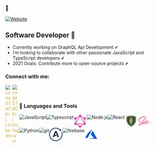### 👋

[![Website](https://img.shields.io/static/v1?label=Portfolio&message=SHUBHAMBHARDWAJ.LIVE&color=red??style=for-the-badge&logo=appveyor)](https://shubhambhardwaj.live)
## Software Developer 🚀


- Currently working on GraphQL Api Development ✔
- I’m looking to collaborate with other passionate JavaScript and TypeScript developers ✔
- 2021 Goals: Contribute more to open-source projects ✔

### Connect with me:

[<img align="left" alt="codeSTACKr | LinkedIn" width="22px" src="https://image.flaticon.com/icons/png/512/174/174857.png"  style = "color:#d4af37"/>][linkedin]
[<img align="left" alt="codeSTACKr | Instagram" width="22px" src="https://upload.wikimedia.org/wikipedia/commons/thumb/e/e7/Instagram_logo_2016.svg/768px-Instagram_logo_2016.svg.png" style = "color:#d4af37"/>][instagram]

<br>
<br>

### 🔨 Languages and Tools

<a href="https://developer.mozilla.org/en-US/docs/Web/JavaScript" target="_blank"> <img align="left" alt="JavaScript" height ="42px"  src="https://raw.githubusercontent.com/rahul-jha98/github_readme_icons/main/language_and_tools/square/javascript/javascript.svg"></a>

<a href="https://www.typescriptlang.org/" target="_blank"><img align="left" alt="Typescirpt" height ="42px" src="https://raw.githubusercontent.com/rahul-jha98/github_readme_icons/main/language_and_tools/square/typescript/typescript.svg"></a>

<a href="https://graphql.org/" target="_blank"><img src="./assets/ql.png" align="left" alt="git" height='42px'/></a>

<a href="https://nodejs.org" target="_blank"><img align="left" alt="Node.js" height ="42px" src="https://raw.githubusercontent.com/rahul-jha98/github_readme_icons/main/language_and_tools/square/node/node.svg"></a>

<a href="https://reactjs.org/" target="_blank"> <img align="left" alt="React" height ="42px" src="https://raw.githubusercontent.com/rahul-jha98/github_readme_icons/main/language_and_tools/square/react/react.svg"></a>

<a href="https://www.mongodb.com//" target="_blank"><img src="./assets/mongodb.svg" align="left" alt="git" height='42px'/></a>

<a href="https://sass-lang.com/" target="_blank"><img src="./assets/sass.svg" align="left" alt="git" height='42px'/></a>

<a href="https://www.python.org" target="_blank"><img align="left" alt="Python" height ="42px" src="https://raw.githubusercontent.com/rahul-jha98/github_readme_icons/main/language_and_tools/square/python/python.svg"></a>

<a href="https://git-scm.com/" target="_blank"><img src="https://raw.githubusercontent.com/rahul-jha98/github_readme_icons/main/language_and_tools/square/git-scm/git-scm.svg" align="left" alt="git" height='42px'/></a>

<a href="https://www.apollographql.com/docs/" target="_blank"><img src="./assets/apollo.png" align="left" alt="git" height='42px'/></a>

<a href="https://firebase.google.com/" target="_blank"> <img align="left" src="https://raw.githubusercontent.com/rahul-jha98/github_readme_icons/main/language_and_tools/square/firebase/firebase.svg" alt="firebase" height ="42px"/></a>

<a href="https://azure.microsoft.com/en-us//" target="_blank"><img src="./assets/azure.svg" align="left" alt="git" height='42px'/></a>

<br>

[website]: https://shubhambhardwaj.live/
[instagram]: https://www.instagram.com/_shubham.x/
[linkedin]: https://www.linkedin.com/in/shubham-bhardwaj-94a571192/
